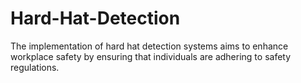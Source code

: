 # Hard-Hat-Detection
The implementation of hard hat detection systems aims to enhance workplace safety by ensuring that individuals are adhering to safety regulations.
